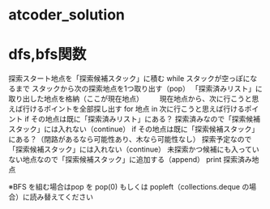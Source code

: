 # atcoder_solution
# dfs,bfs関数

探索スタート地点を「探索候補スタック」に積む
while スタックが空っぽになるまで
    スタックから次の探索地点を1つ取り出す（pop）
    「探索済みリスト」に取り出した地点を格納（ここが現在地点）
　　現在地点から、次に行こうと思えば行けるポイントを全部探し出す
    for 地点 in 次に行こうと思えば行けるポイント
        if その地点は既に「探索済みリスト」にある？
            探索済みなので「探索候補スタック」には入れない（continue）
        if その地点は既に「探索候補スタック」にある？（閉路があるなら可能性あり、木なら可能性なし）
            探索予定なので「探索候補スタック」には入れない（continue）
        未探索かつ候補にも入っていない地点なので「探索候補スタック」に追加する（append）
print 探索済み地点

※BFS を組む場合はpop を pop(0) もしくは popleft（collections.deque の場合）に読み替えてください
